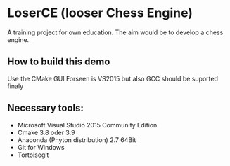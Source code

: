 # LoserCE (looser Chess Engine)

A training project for own education. The aim would be to develop a chess engine. 

## How to build this demo
Use the CMake GUI
Forseen is VS2015 but also GCC should be suported finaly

## Necessary tools:
- Microsoft Visual Studio 2015 Community Edition 
- Cmake 3.8 oder 3.9
- Anaconda (Phyton distribution) 2.7 64Bit
- Git for Windows
- Tortoisegit 
